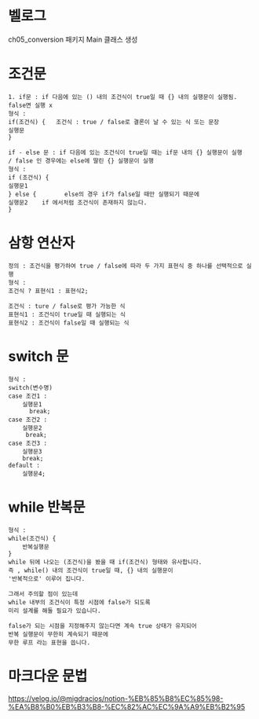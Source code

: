 # 벨로그

ch05_conversion 패키지
Main 클래스 생성

# 조건문
    1. if문 : if 다음에 있는 () 내의 조건식이 true일 때 {} 내의 실행문이 실행됨.
    false면 실행 x
    형식 :
    if(조건식) {   조건식 : true / false로 결론이 날 수 있는 식 또는 문장
    실행문
    }

    if - else 문 : if 다음에 있는 조건식이 true일 때는 if문 내의 {} 실행문이 실행
    / false 인 경우에는 else에 딸린 {} 실행문이 실행
    형식 :
    if (조건식) {
    실행문1
    } else {        else의 경우 if가 false일 때만 실행되기 때문에
    실행문2    if 에서처럼 조건식이 존재하지 않는다.
    }

   # 삼항 연산자
    정의 : 조건식을 평가하여 true / false에 따라 두 가지 표현식 중 하나를 선택적으로 실행
    형식 :
    조건식 ? 표현식1 : 표현식2;

    조건식 : ture / false로 평가 가능한 식
    표현식1 : 조건식이 true일 때 실행되는 식
    표현식2 : 조건식이 false일 때 실행되는 식

   # switch 문
    형식 :
    switch(변수명)
    case 조건1 :
        실행문1
          break;
    case 조건2 :
        실행문2
         break;
    case 조건3 :
        실행문3
        break;
    default :
        실행문4;

#  while 반복문
    형식 :
    while(조건식) {
        반복실행문
    }
    while 뒤에 나오는 (조건식)을 봤을 때 if(조건식) 형태와 유사합니다.
    즉 , while() 내의 조건식이 true일 때, {} 내의 실행문이
    '반복적으로' 이루어 집니다.

    그래서 주의할 점이 있는데
    while 내부의 조건식이 특정 시점에 false가 되도록
    미리 설계를 해둘 필요가 있습니다.

    false가 되는 시점을 지정해주지 않는다면 계속 true 상태가 유지되어
    반복 실행문이 무한히 계속되기 때문에
    무한 루프 라는 표현을 씁니다.

# 마크다운 문법
https://velog.io/@migdracios/notion-%EB%85%B8%EC%85%98-%EA%B8%B0%EB%B3%B8-%EC%82%AC%EC%9A%A9%EB%B2%95





